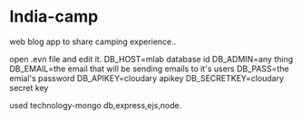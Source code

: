 # India-camp
web blog app to share camping experience..

open .evn file and edit it.
DB_HOST=mlab database id
DB_ADMIN=any thing
DB_EMAIL=the email that will be sending emails to it's users
DB_PASS=the emial's password
DB_APIKEY=cloudary apikey
DB_SECRETKEY=cloudary secret key


used technology-mongo db,express,ejs,node.
